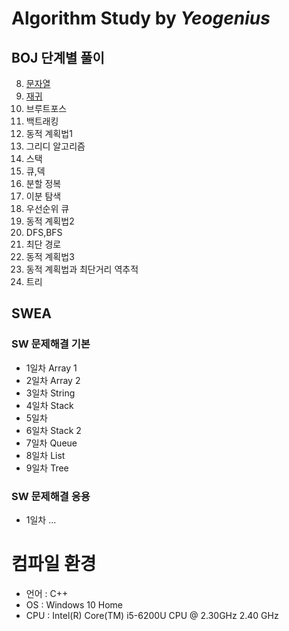 # Algorithm Study by *Yeogenius*
## BOJ 단계별 풀이
08. [문자열](https://github.com/yeojini/Algorithm/tree/master/BOJ/8.%EB%AC%B8%EC%9E%90%EC%97%B4)
11. [재귀](https://github.com/yeojini/Algorithm/tree/master/BOJ/11.%EC%9E%AC%EA%B7%80)
13. 브루트포스
15. 백트래킹
16. 동적 계획법1
18. 그리디 알고리즘
20. 스택
21. 큐,덱
23. 분할 정복
24. 이분 탐색
25. 우선순위 큐
26. 동적 계획법2
28. DFS,BFS
29. 최단 경로
30. 동적 계획법3
31. 동적 계획법과 최단거리 역추적
34. 트리

## SWEA
### SW 문제해결 기본
- 1일차 Array 1
- 2일차 Array 2
- 3일차 String
- 4일차 Stack
- 5일차
- 6일차 Stack 2
- 7일차 Queue
- 8일차 List
- 9일차 Tree
### SW 문제해결 응용
- 1일차 ...
# 컴파일 환경
- 언어 : C++
- OS : Windows 10 Home
- CPU : Intel(R) Core(TM) i5-6200U CPU @ 2.30GHz 2.40 GHz
